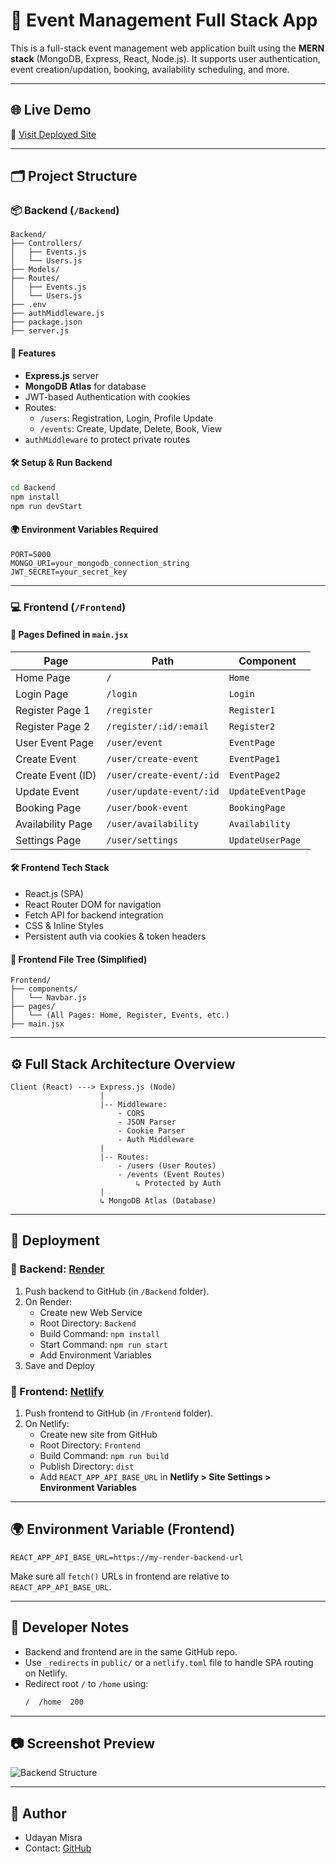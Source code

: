 # 🎉 Event Management Full Stack App

This is a full-stack event management web application built using the **MERN stack** (MongoDB, Express, React, Node.js). It supports user authentication, event creation/updation, booking, availability scheduling, and more.

---

## 🌐 Live Demo

🔗 [Visit Deployed Site](https://event-management-full-stack.netlify.app/)

---

## 🗂️ Project Structure

### 📦 Backend (`/Backend`)
```
Backend/
├── Controllers/
│   ├── Events.js
│   └── Users.js
├── Models/
├── Routes/
│   ├── Events.js
│   └── Users.js
├── .env
├── authMiddleware.js
├── package.json
├── server.js
```

#### 🔧 Features
- **Express.js** server
- **MongoDB Atlas** for database
- JWT-based Authentication with cookies
- Routes:
  - `/users`: Registration, Login, Profile Update
  - `/events`: Create, Update, Delete, Book, View
- `authMiddleware` to protect private routes

#### 🛠️ Setup & Run Backend
```bash
cd Backend
npm install
npm run devStart
```

#### 🌍 Environment Variables Required
```
PORT=5000
MONGO_URI=your_mongodb_connection_string
JWT_SECRET=your_secret_key
```

---

### 💻 Frontend (`/Frontend`)

#### 🔗 Pages Defined in `main.jsx`

| Page                  | Path                           | Component           |
|-----------------------|--------------------------------|---------------------|
| Home Page             | `/`                            | `Home`              |
| Login Page            | `/login`                       | `Login`             |
| Register Page 1       | `/register`                    | `Register1`         |
| Register Page 2       | `/register/:id/:email`         | `Register2`         |
| User Event Page       | `/user/event`                  | `EventPage`         |
| Create Event          | `/user/create-event`           | `EventPage1`        |
| Create Event (ID)     | `/user/create-event/:id`       | `EventPage2`        |
| Update Event          | `/user/update-event/:id`       | `UpdateEventPage`   |
| Booking Page          | `/user/book-event`             | `BookingPage`       |
| Availability Page     | `/user/availability`           | `Availability`      |
| Settings Page         | `/user/settings`               | `UpdateUserPage`    |

#### 🛠️ Frontend Tech Stack
- React.js (SPA)
- React Router DOM for navigation
- Fetch API for backend integration
- CSS & Inline Styles
- Persistent auth via cookies & token headers

#### 📁 Frontend File Tree (Simplified)
```
Frontend/
├── components/
│   └── Navbar.js
├── pages/
│   └── (All Pages: Home, Register, Events, etc.)
├── main.jsx
```

---

## ⚙️ Full Stack Architecture Overview

```text
Client (React) ---> Express.js (Node)
                    |
                    |-- Middleware:
                        - CORS
                        - JSON Parser
                        - Cookie Parser
                        - Auth Middleware
                    |
                    |-- Routes:
                        - /users (User Routes)
                        - /events (Event Routes)
                            ↳ Protected by Auth
                    |
                    ↳ MongoDB Atlas (Database)
```

---

## 🚀 Deployment

### 🔸 Backend: [Render](https://render.com/)
1. Push backend to GitHub (in `/Backend` folder).
2. On Render:
   - Create new Web Service
   - Root Directory: `Backend`
   - Build Command: `npm install`
   - Start Command: `npm run start`
   - Add Environment Variables
3. Save and Deploy

### 🔹 Frontend: [Netlify](https://netlify.com/)
1. Push frontend to GitHub (in `/Frontend` folder).
2. On Netlify:
   - Create new site from GitHub
   - Root Directory: `Frontend`
   - Build Command: `npm run build`
   - Publish Directory: `dist`
   - Add `REACT_APP_API_BASE_URL` in **Netlify > Site Settings > Environment Variables**

---

## 🌍 Environment Variable (Frontend)

```env
REACT_APP_API_BASE_URL=https://my-render-backend-url
```

Make sure all `fetch()` URLs in frontend are relative to `REACT_APP_API_BASE_URL`.

---

## 🧠 Developer Notes

- Backend and frontend are in the same GitHub repo.
- Use `_redirects` in `public/` or a `netlify.toml` file to handle SPA routing on Netlify.
- Redirect root `/` to `/home` using:
  ```txt
  /  /home  200
  ```

---

## 📷 Screenshot Preview

![Backend Structure](./path-to-screenshot-folder/Screenshot%2025-04-06%212343.png)

---

## 👤 Author

- Udayan Misra  
- Contact: [GitHub](https://github.com/UdayanMisra2000)
